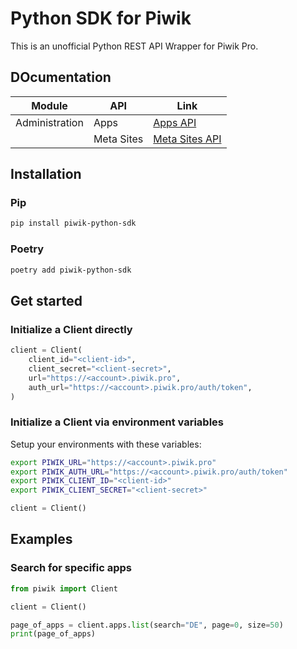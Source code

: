 # Python SDK for Piwik

This is an unofficial Python REST API Wrapper for Piwik Pro.

## DOcumentation

| Module         | API         | Link                                                                                                            |
| -------------- | ----------- | --------------------------------------------------------------------------------------------------------------- |
| Administration | Apps        | [Apps API](https://developers.piwik.pro/en/latest/platform/authorized_api/apps/apps_api.html)                   |
|                | Meta Sites  | [Meta Sites API](https://developers.piwik.pro/en/latest/platform/authorized_api/meta_sites/meta_sites_api.html) |

## Installation

### Pip

```bash
pip install piwik-python-sdk
```

### Poetry

```bash
poetry add piwik-python-sdk
```

## Get started

### Initialize a Client directly

```python
client = Client(
    client_id="<client-id>",
    client_secret="<client-secret>",
    url="https://<account>.piwik.pro",
    auth_url="https://<account>.piwik.pro/auth/token",
)
```

### Initialize a Client via environment variables

Setup your environments with these variables:

```sh
export PIWIK_URL="https://<account>.piwik.pro"
export PIWIK_AUTH_URL="https://<account>.piwik.pro/auth/token"
export PIWIK_CLIENT_ID="<client-id>"
export PIWIK_CLIENT_SECRET="<client-secret>"
```

```python
client = Client()
```

## Examples

### Search for specific apps

```python
from piwik import Client

client = Client()

page_of_apps = client.apps.list(search="DE", page=0, size=50)
print(page_of_apps)
```
